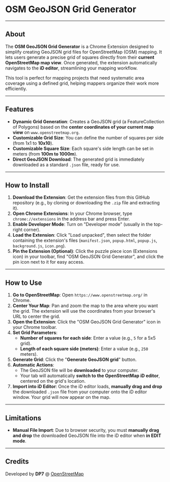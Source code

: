 # OSM GeoJSON Grid Generator

---

## About
The **OSM GeoJSON Grid Generator** is a Chrome Extension designed to simplify creating GeoJSON grid files for OpenStreetMap (OSM) mapping. It lets users generate a precise grid of squares directly from their **current OpenStreetMap map view**. Once generated, the extension automatically navigates to the **iD editor**, streamlining your mapping workflow.

This tool is perfect for mapping projects that need systematic area coverage using a defined grid, helping mappers organize their work more efficiently.

---

## Features
* **Dynamic Grid Generation**: Creates a GeoJSON grid (a FeatureCollection of Polygons) based on the **center coordinates of your current map view** on `www.openstreetmap.org`.
* **Customizable Grid Size**: You can define the number of squares per side (from 1x1 to **10x10**).
* **Customizable Square Size**: Each square's side length can be set in meters (from **100m to 1000m**).
* **Direct GeoJSON Download**: The generated grid is immediately downloaded as a standard `.json` file, ready for use.

---

## How to Install
1.  **Download the Extension**: Get the extension files from this GitHub repository (e.g., by cloning or downloading the `.zip` file and extracting it).
2.  **Open Chrome Extensions**: In your Chrome browser, type `chrome://extensions` in the address bar and press Enter.
3.  **Enable Developer Mode**: Turn on "Developer mode" (usually in the top-right corner).
4.  **Load the Extension**: Click "Load unpacked", then select the folder containing the extension's files (`manifest.json`, `popup.html`, `popup.js`, `background.js`, `icon.png`).
5.  **Pin the Extension (Optional)**: Click the puzzle piece icon (Extensions icon) in your toolbar, find "OSM GeoJSON Grid Generator", and click the pin icon next to it for easy access.

---

## How to Use
1.  **Go to OpenStreetMap**: Open `https://www.openstreetmap.org/` in Chrome.
2.  **Center Your Map**: Pan and zoom the map to the area where you want the grid. The extension will use the coordinates from your browser's URL to center the grid.
3.  **Open the Extension**: Click the "OSM GeoJSON Grid Generator" icon in your Chrome toolbar.
4.  **Set Grid Parameters**:
    * **Number of squares for each side**: Enter a value (e.g., `5` for a 5x5 grid).
    * **Length of each square side (meters)**: Enter a value (e.g., `250` meters).
5.  **Generate Grid**: Click the "**Generate GeoJSON grid**" button.
6.  **Automatic Actions**:
    * The GeoJSON file will be **downloaded** to your computer.
    * Your tab will automatically **switch to the OpenStreetMap iD editor**, centered on the grid's location.
7.  **Import into iD Editor**: Once the iD editor loads, **manually drag and drop** the downloaded `.json` file from your computer onto the iD editor window. Your grid will now appear on the map.

---

## Limitations
* **Manual File Import**: Due to browser security, you must **manually drag and drop** the downloaded GeoJSON file into the iD editor when **in EDIT mode**.

---

## Credits
Developed by **DP7** @ [OpenStreetMap](https://www.openstreetmap.org/user/dp7)
